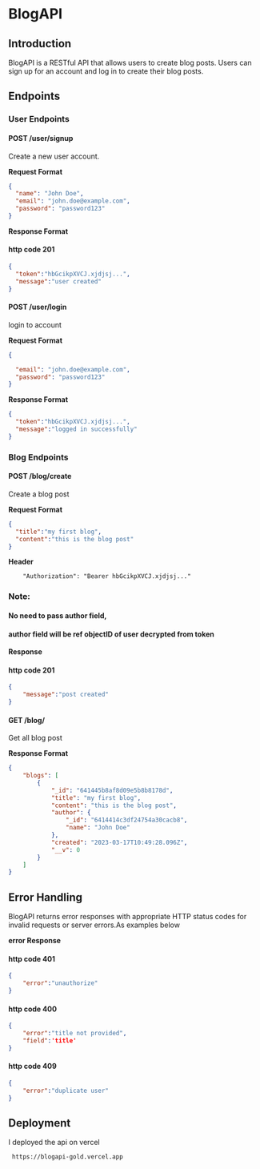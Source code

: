 
# BlogAPI

## Introduction

BlogAPI is a RESTful API that allows users to create blog posts. Users can sign up for an account and log in to create their blog posts.

## Endpoints

### User Endpoints

#### POST /user/signup

Create a new user account.

**Request Format**

```json
{
  "name": "John Doe",
  "email": "john.doe@example.com",
  "password": "password123"
}
```
**Response Format**
 #### http code 201
```json
{
  "token":"hbGcikpXVCJ.xjdjsj...",
  "message":"user created"
}
```
#### POST /user/login
login to account

**Request Format**

```json
{

  "email": "john.doe@example.com",
  "password": "password123"
}
```
**Response Format**

```json
{
  "token":"hbGcikpXVCJ.xjdjsj...",
  "message":"logged in successfully"
}
```
### Blog Endpoints

#### POST /blog/create

Create a blog post

**Request Format**


```json
{
  "title":"my first blog",
  "content":"this is the blog post"
}
```
**Header**
```
    "Authorization": "Bearer hbGcikpXVCJ.xjdjsj..."
```
### Note: 
#### No need to pass author field,
#### author field will  be ref objectID of user decrypted from token 


**Response** 
 #### http code 201
```json
{
    "message":"post created"
}
```

#### GET /blog/

Get all blog post

**Response Format**
```json
{
    "blogs": [
        {
            "_id": "641445b8af8d09e5b8b8178d",
            "title": "my first blog",
            "content": "this is the blog post",
            "author": {
                "_id": "6414414c3df24754a30cacb8",
                "name": "John Doe"
            },
            "created": "2023-03-17T10:49:28.096Z",
            "__v": 0
        }
    ]
}
```
## Error Handling
BlogAPI returns error responses with appropriate HTTP status codes for invalid requests or server errors.As examples below

**error Response**
 #### http code 401
```json
{
    "error":"unauthorize"
}
```
 #### http code 400
```json
{
    "error":"title not provided",
    "field":'title'
}
```
 #### http code 409
```json
{
    "error":"duplicate user"
}
```

## Deployment

I deployed the  api on vercel

```bash
 https://blogapi-gold.vercel.app
```

